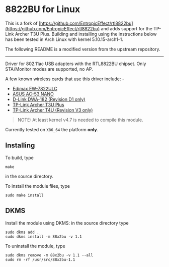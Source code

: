 # 8822BU for Linux

This is a fork of [https://github.com/EntropicEffect/rtl8822bu](https://github.com/EntropicEffect/rtl8822bu) and adds support for the TP-Link Archer T3U Plus. Building and installing using the instructions below has been tested in Arch Linux with kernel 5.10.15-arch1-1.

The following README is a modified version from the upstream repository.

---

Driver for 802.11ac USB adapters with the RTL8822BU chipset.
Only STA/Monitor modes are supported, no AP.  

A few known wireless cards that use this driver include: -
* [Edimax EW-7822ULC](http://us.edimax.com/edimax/merchandise/merchandise_detail/data/edimax/us/wireless_adapters_ac1200_dual-band/ew-7822ulc/)
* [ASUS AC-53 NANO](https://www.asus.com/Networking/USB-AC53-Nano/)
* [D-Link DWA-182 (Revision D1 only)](http://ca.dlink.com/products/connect/wireless-ac1200-dual-band-usb-adapter/)
* [TP-Link Archer T3U Plus](https://www.tp-link.com/us/home-networking/usb-adapter/archer-t3u-plus/)
* [TP-Link Archer T4U (Revision V3 only)](https://www.tp-link.com/us/home-networking/usb-adapter/archer-t4u/)

> NOTE: At least kernel v4.7 is needed to compile this module.

Currently tested on `X86_64` the platform **only**.

## Installing
To build, type  
```
make
```
in the source directory.

To install the module files, type
```
sudo make install
```


## DKMS
Install the module using DKMS: in the source directory type
```
sudo dkms add .
sudo dkms install -m 88x2bu -v 1.1
```

To uninstall the module, type
```
sudo dkms remove -m 88x2bu -v 1.1 --all
sudo rm -rf /usr/src/88x2bu-1.1
```
